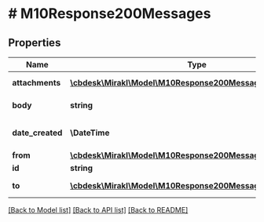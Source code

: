 # # M10Response200Messages

## Properties

Name | Type | Description | Notes
------------ | ------------- | ------------- | -------------
**attachments** | [**\cbdesk\Mirakl\Model\M10Response200MessagesAttachments[]**](M10Response200MessagesAttachments.md) | Message attachments | [optional]
**body** | **string** | Message body | [optional]
**date_created** | **\DateTime** | Message creation date | [optional]
**from** | [**\cbdesk\Mirakl\Model\M10Response200MessagesFrom**](M10Response200MessagesFrom.md) |  | [optional]
**id** | **string** | Message id | [optional]
**to** | [**\cbdesk\Mirakl\Model\M10Response200MessagesTo[]**](M10Response200MessagesTo.md) | Message recipients | [optional]

[[Back to Model list]](../../README.md#models) [[Back to API list]](../../README.md#endpoints) [[Back to README]](../../README.md)
